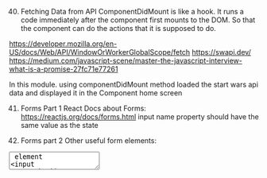 40. Fetching Data from API 
ComponentDidMount is like a hook. It runs a code immediately after the component first mounts to the DOM. So that the component can do the actions that it is supposed to do.

https://developer.mozilla.org/en-US/docs/Web/API/WindowOrWorkerGlobalScope/fetch
https://swapi.dev/
https://medium.com/javascript-scene/master-the-javascript-interview-what-is-a-promise-27fc71e77261

In this module. using componentDidMount method loaded the start wars api data and displayed it in the Component home screen

41. Forms Part 1 
React Docs about Forms:
https://reactjs.org/docs/forms.html
input name property should have the same value as the state 

42. Forms part 2 
Other useful form elements:
<textarea /> element
<input type="checkbox" />
<input type="radio" />
<select> and <option> elements

Formix api helps you create React forms 

43. Forms Practice
Challenge: Wire up the partially finished travel form so that it works!
Remember to use the concept of controlled forms
https://reactjs.org/docs/forms.html

All information should be populating the text below the form in real-time as you're filling it out

This exercise is adapted from the V school curriculum on Vanilla JS forms:
https://coursework.vschool.io/travel-form/

All of our challenges and learning resources are open for the public to play around with and learn from at https://coursework.vschool.io

44. Container/Component Architecture
The instructor was speaking about splitting the different components based on logic. presentational, container components, Smart-dumb components
presentational component
rendering component 

https://medium.com/@dan_adramov/smart-and-dumb-components-7ca2f9a7c7d0

45. Meme Generator Capstone Project 

Step 1: Create an App.js and render something using ReactDOM.render method 
Step2: 
Create 2 new components - Header and MemeGenerator
header will only display things 
MemeGenerator will be calling to an API and holding on to data 
Each should be in their own file of the same name 
